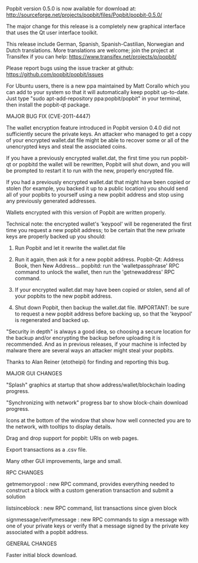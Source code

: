 Popbit version 0.5.0 is now available for download at:
http://sourceforge.net/projects/popbit/files/Popbit/popbit-0.5.0/

The major change for this release is a completely new graphical interface that uses the Qt user interface toolkit.

This release include German, Spanish, Spanish-Castilian, Norwegian and Dutch translations. More translations are welcome; join the project at Transifex if you can help:
https://www.transifex.net/projects/p/popbit/

Please report bugs using the issue tracker at github:
https://github.com/popbit/popbit/issues

For Ubuntu users, there is a new ppa maintained by Matt Corallo which you can add to your system so that it will automatically keep popbit up-to-date.  Just type "sudo apt-add-repository ppa:popbit/popbit" in your terminal, then install the popbit-qt package.

MAJOR BUG FIX  (CVE-2011-4447)

The wallet encryption feature introduced in Popbit version 0.4.0 did not sufficiently secure the private keys. An attacker who
managed to get a copy of your encrypted wallet.dat file might be able to recover some or all of the unencrypted keys and steal the
associated coins.

If you have a previously encrypted wallet.dat, the first time you run popbit-qt or popbitd the wallet will be rewritten, Popbit will
shut down, and you will be prompted to restart it to run with the new, properly encrypted file.

If you had a previously encrypted wallet.dat that might have been copied or stolen (for example, you backed it up to a public
location) you should send all of your popbits to yourself using a new popbit address and stop using any previously generated addresses.

Wallets encrypted with this version of Popbit are written properly.

Technical note: the encrypted wallet's 'keypool' will be regenerated the first time you request a new popbit address; to be certain that the
new private keys are properly backed up you should:

1. Run Popbit and let it rewrite the wallet.dat file

2. Run it again, then ask it for a new popbit address.
Popbit-Qt: Address Book, then New Address...
popbitd: run the 'walletpassphrase' RPC command to unlock the wallet,  then run the 'getnewaddress' RPC command.

3. If your encrypted wallet.dat may have been copied or stolen, send  all of your popbits to the new popbit address.

4. Shut down Popbit, then backup the wallet.dat file.
IMPORTANT: be sure to request a new popbit address before backing up, so that the 'keypool' is regenerated and backed up.

"Security in depth" is always a good idea, so choosing a secure location for the backup and/or encrypting the backup before uploading it is recommended. And as in previous releases, if your machine is infected by malware there are several ways an attacker might steal your popbits.

Thanks to Alan Reiner (etotheipi) for finding and reporting this bug.

MAJOR GUI CHANGES

"Splash" graphics at startup that show address/wallet/blockchain loading progress.

"Synchronizing with network" progress bar to show block-chain download progress.

Icons at the bottom of the window that show how well connected you are to the network, with tooltips to display details.

Drag and drop support for popbit: URIs on web pages.

Export transactions as a .csv file.

Many other GUI improvements, large and small.

RPC CHANGES

getmemorypool : new RPC command, provides everything needed to construct a block with a custom generation transaction and submit a solution

listsinceblock : new RPC command, list transactions since given block

signmessage/verifymessage : new RPC commands to sign a message with one of your private keys or verify that a message signed by the private key associated with a popbit address.

GENERAL CHANGES

Faster initial block download.
